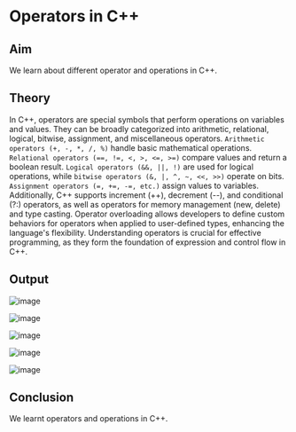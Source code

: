 # Operators in C++
## Aim
We learn about different operator and operations in C++.
## Theory
In C++, operators are special symbols that perform operations on variables and values. They can be broadly categorized into arithmetic, relational, logical, bitwise, assignment, and miscellaneous operators. `Arithmetic operators (+, -, *, /, %)` handle basic mathematical operations. `Relational operators (==, !=, <, >, <=, >=)` compare values and return a boolean result. `Logical operators (&&, ||, !)` are used for logical operations, while `bitwise operators (&, |, ^, ~, <<, >>)` operate on bits. `Assignment operators (=, +=, -=, etc.)` assign values to variables. Additionally, C++ supports increment (++), decrement (--), and conditional (?:) operators, as well as operators for memory management (new, delete) and type casting. Operator overloading allows developers to define custom behaviors for operators when applied to user-defined types, enhancing the language's flexibility. Understanding operators is crucial for effective programming, as they form the foundation of expression and control flow in C++.
## Output

![image](https://github.com/user-attachments/assets/0cfead50-1e7a-4c68-9805-172ae7a79e01)

![image](https://github.com/user-attachments/assets/8ae92548-a007-4a4a-8b49-36ec5a4d9ed8)

![image](https://github.com/user-attachments/assets/08a155d8-ea8e-4c82-846c-0aa829470275)

![image](https://github.com/user-attachments/assets/a50e1969-2b4e-49b1-9467-745da426d073)

![image](https://github.com/user-attachments/assets/c4b28bf6-0b4f-48fb-a35b-c96d12845f50)

## Conclusion
We learnt operators and operations in C++.
